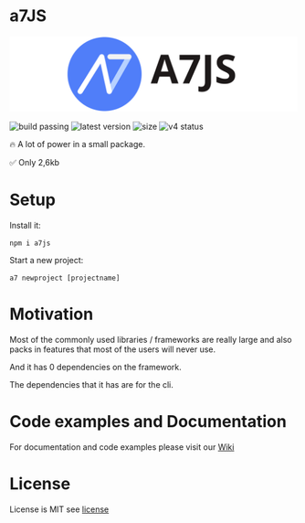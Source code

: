 
# a7JS

![a7JS](./designs/banner.svg)

![build passing](https://img.shields.io/badge/build-passing-success)
![latest version](https://img.shields.io/badge/Latest%20version-v3.3.5-blue)
![size](https://img.shields.io/badge/Size-3kb-success)
![v4 status](https://img.shields.io/badge/v4%20status-in%20Development-red)

🔥 A lot of power in a small package.

✅ Only 2,6kb

# Setup

Install it:

```shell
npm i a7js
```

Start a new project:

```shell
a7 newproject [projectname]
```

# Motivation

Most of the commonly used libraries / frameworks are really large and also packs in features that most of the users will never use.

And it has 0 dependencies on the framework.

The dependencies that it has are for the cli.

# Code examples and Documentation

For documentation and code examples please visit our [Wiki](https://github.com/anton7r/a7JS/wiki)

# License

License is MIT see [license](https://github.com/anton7r/a7JS/blob/master/LICENSE)
